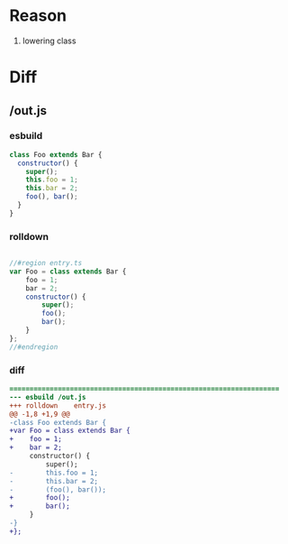 # Reason
1. lowering class
# Diff
## /out.js
### esbuild
```js
class Foo extends Bar {
  constructor() {
    super();
    this.foo = 1;
    this.bar = 2;
    foo(), bar();
  }
}
```
### rolldown
```js

//#region entry.ts
var Foo = class extends Bar {
	foo = 1;
	bar = 2;
	constructor() {
		super();
		foo();
		bar();
	}
};
//#endregion

```
### diff
```diff
===================================================================
--- esbuild	/out.js
+++ rolldown	entry.js
@@ -1,8 +1,9 @@
-class Foo extends Bar {
+var Foo = class extends Bar {
+    foo = 1;
+    bar = 2;
     constructor() {
         super();
-        this.foo = 1;
-        this.bar = 2;
-        (foo(), bar());
+        foo();
+        bar();
     }
-}
+};

```
